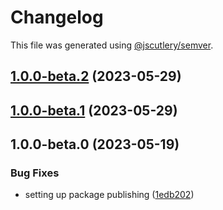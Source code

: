 # Changelog

This file was generated using [@jscutlery/semver](https://github.com/jscutlery/semver).

## [1.0.0-beta.2](https://github.com/rhinobase/raftyui/compare/spinner-1.0.0-beta.0...spinner-1.0.0-beta.2) (2023-05-29)

## [1.0.0-beta.1](https://github.com/rhinobase/raftyui/compare/spinner-1.0.0-beta.0...spinner-1.0.0-beta.1) (2023-05-29)

## 1.0.0-beta.0 (2023-05-19)

### Bug Fixes

- setting up package publishing ([1edb202](https://github.com/rhinobase/design-system/commit/1edb20248b82d035a7bd75008bb61cac89559fb5))
